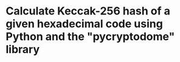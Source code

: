 # Calculate Keccak-256 hash of a given hexadecimal code using Python and the "pycryptodome" library

